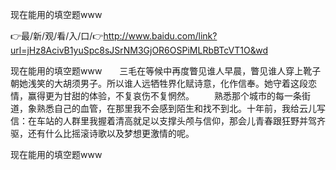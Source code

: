 现在能用的填空题www

👉最/新/观/看/入/口/👉http://www.baidu.com/link?url=jHz8AcivB1yuSpc8sJSrNM3GjOR6OSPiMLRbBTcVT1O&wd

现在能用的填空题www　　三毛在等候中再度瞥见谁人早晨，瞥见谁人穿上靴子朝她浅笑的大胡须男子。所以谁人远牺牲界化赋诗意，化作信奉。她守着这段恋情，赢得更为甘甜的体验，不复哀伤不复惘然。
　　熟悉那个城市的每一条街道，象熟悉自己的血管，在那里我不会感到陌生和找不到北。十年前，我给云儿写信：在车站的人群里我握着清高就足以支撑头颅与信仰，那会儿青春跟狂野并驾齐驱，还有什么比摇滚诗歌以及梦想更激情的呢。


现在能用的填空题www
